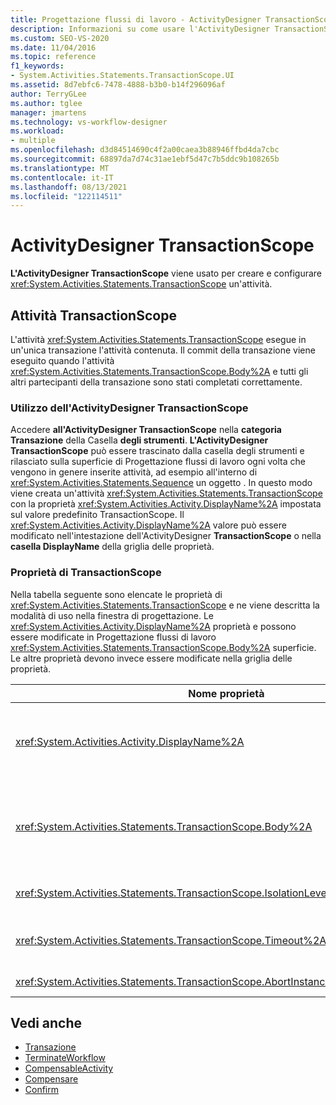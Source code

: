 ```yaml
---
title: Progettazione flussi di lavoro - ActivityDesigner TransactionScope
description: Informazioni su come usare l'ActivityDesigner TransactionScope per creare e configurare un'attività TransactionScope.
ms.custom: SEO-VS-2020
ms.date: 11/04/2016
ms.topic: reference
f1_keywords:
- System.Activities.Statements.TransactionScope.UI
ms.assetid: 8d7ebfc6-7478-4888-b3b0-b14f296096af
author: TerryGLee
ms.author: tglee
manager: jmartens
ms.technology: vs-workflow-designer
ms.workload:
- multiple
ms.openlocfilehash: d3d84514690c4f2a00caea3b88946ffbd4da7cbc
ms.sourcegitcommit: 68897da7d74c31ae1ebf5d47c7b5ddc9b108265b
ms.translationtype: MT
ms.contentlocale: it-IT
ms.lasthandoff: 08/13/2021
ms.locfileid: "122114511"
---
```

# <a name="transactionscope-activity-designer"></a>ActivityDesigner TransactionScope

**L'ActivityDesigner TransactionScope** viene usato per creare e configurare <xref:System.Activities.Statements.TransactionScope> un'attività.

## <a name="the-transactionscope-activity"></a>Attività TransactionScope

L'attività <xref:System.Activities.Statements.TransactionScope> esegue in un'unica transazione l'attività contenuta. Il commit della transazione viene eseguito quando l'attività <xref:System.Activities.Statements.TransactionScope.Body%2A> e tutti gli altri partecipanti della transazione sono stati completati correttamente.

### <a name="using-the-transactionscope-activity-designer"></a>Utilizzo dell'ActivityDesigner TransactionScope

Accedere **all'ActivityDesigner TransactionScope** nella **categoria Transazione** della Casella **degli strumenti**. **L'ActivityDesigner TransactionScope** può essere  trascinato dalla casella degli strumenti e rilasciato sulla superficie di Progettazione flussi di lavoro ogni volta che vengono in genere inserite attività, ad esempio all'interno di <xref:System.Activities.Statements.Sequence> un oggetto . In questo modo viene creata un'attività <xref:System.Activities.Statements.TransactionScope> con la proprietà <xref:System.Activities.Activity.DisplayName%2A> impostata sul valore predefinito TransactionScope. Il <xref:System.Activities.Activity.DisplayName%2A> valore può essere modificato nell'intestazione dell'ActivityDesigner **TransactionScope** o nella **casella DisplayName** della griglia delle proprietà.

### <a name="the-transactionscope-properties"></a>Proprietà di TransactionScope

Nella tabella seguente sono elencate le proprietà di <xref:System.Activities.Statements.TransactionScope> e ne viene descritta la modalità di uso nella finestra di progettazione. Le <xref:System.Activities.Activity.DisplayName%2A> proprietà e possono essere modificate in Progettazione flussi di lavoro <xref:System.Activities.Statements.TransactionScope.Body%2A> superficie. Le altre proprietà devono invece essere modificate nella griglia delle proprietà.

|Nome proprietà|Obbligatoria|Utilizzo|
|-|--------------|-|
|<xref:System.Activities.Activity.DisplayName%2A>|Falso|Nome descrittivo facoltativo dell'attività <xref:System.Activities.Statements.TransactionScope>. Il valore predefinito è TransactionScope. Sebbene non sia obbligatorio specificare il valore di <xref:System.Activities.Activity.DisplayName%2A>, è consigliabile farlo.|
|<xref:System.Activities.Statements.TransactionScope.Body%2A>|Vero|Consente di specificare l'attività da eseguire in un'unica transazione. Per aggiungere l'attività, rilasciare un'attività dalla casella degli strumenti nella casella Corpo dell'ActivityDesigner TransactionScope con il testo del suggerimento <xref:System.Activities.Statements.TransactionScope.Body%2A> "Drop activity  here".  |
|<xref:System.Activities.Statements.TransactionScope.IsolationLevel%2A>|Vero|Consente di specificare la proprietà <xref:System.Transactions.IsolationLevel> per questa attività <xref:System.Activities.Statements.TransactionScope>.|
|<xref:System.Activities.Statements.TransactionScope.Timeout%2A>|Falso|Consente di specificare l'intervallo di tempo (nel formato 00:00:00, che indica ore:minuti:secondi) disponibile per il completamento della transazione. Il valore predefinito è 1 minuto (00:01:00).|
|<xref:System.Activities.Statements.TransactionScope.AbortInstanceOnTransactionFailure*>|Vero|Specifica il valore che indica se il flusso di lavoro deve essere interrotto se la transazione si interrompe.|

## <a name="see-also"></a>Vedi anche

- [Transazione](../workflow-designer/transaction-activity-designers.md)
- [TerminateWorkflow](../workflow-designer/terminateworkflow-activity-designer.md)
- [CompensableActivity](../workflow-designer/compensableactivity-activity-designer.md)
- [Compensare](../workflow-designer/compensate-activity-designer.md)
- [Confirm](../workflow-designer/confirm-activity-designer.md)
